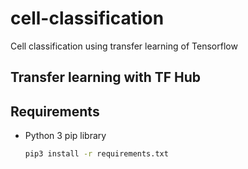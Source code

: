 # cell-classification
Cell classification using transfer learning of Tensorflow

## Transfer learning with TF Hub

## Requirements
  - Python 3 pip library
    ```bash
    pip3 install -r requirements.txt
    ```

